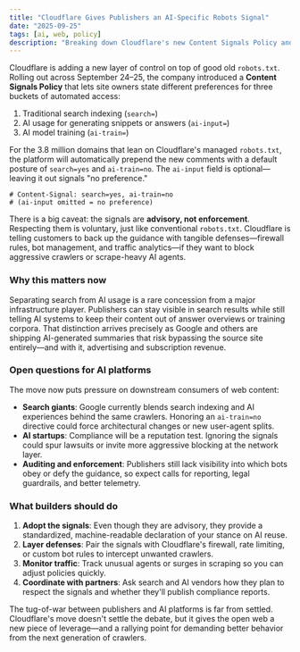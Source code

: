 ```yaml
---
title: "Cloudflare Gives Publishers an AI-Specific Robots Signal"
date: "2025-09-25"
tags: [ai, web, policy]
description: "Breaking down Cloudflare's new Content Signals Policy and what it means for search, AI summaries, and model training."
---
```


Cloudflare is adding a new layer of control on top of good old `robots.txt`. Rolling out across September 24–25, the company introduced a **Content Signals Policy** that lets site owners state different preferences for three buckets of automated access:

1. Traditional search indexing (`search=`)
2. AI usage for generating snippets or answers (`ai-input=`)
3. AI model training (`ai-train=`)

For the 3.8 million domains that lean on Cloudflare's managed `robots.txt`, the platform will automatically prepend the new comments with a default posture of `search=yes` and `ai-train=no`. The `ai-input` field is optional—leaving it out signals "no preference."

```text
# Content-Signal: search=yes, ai-train=no
# (ai-input omitted = no preference)
```

There is a big caveat: the signals are **advisory, not enforcement**. Respecting them is voluntary, just like conventional `robots.txt`. Cloudflare is telling customers to back up the guidance with tangible defenses—firewall rules, bot management, and traffic analytics—if they want to block aggressive crawlers or scrape-heavy AI agents.

### Why this matters now

Separating search from AI usage is a rare concession from a major infrastructure player. Publishers can stay visible in search results while still telling AI systems to keep their content out of answer overviews or training corpora. That distinction arrives precisely as Google and others are shipping AI-generated summaries that risk bypassing the source site entirely—and with it, advertising and subscription revenue.

### Open questions for AI platforms

The move now puts pressure on downstream consumers of web content:

- **Search giants**: Google currently blends search indexing and AI experiences behind the same crawlers. Honoring an `ai-train=no` directive could force architectural changes or new user-agent splits.
- **AI startups**: Compliance will be a reputation test. Ignoring the signals could spur lawsuits or invite more aggressive blocking at the network layer.
- **Auditing and enforcement**: Publishers still lack visibility into which bots obey or defy the guidance, so expect calls for reporting, legal guardrails, and better telemetry.

### What builders should do

1. **Adopt the signals**: Even though they are advisory, they provide a standardized, machine-readable declaration of your stance on AI reuse.
2. **Layer defenses**: Pair the signals with Cloudflare's firewall, rate limiting, or custom bot rules to intercept unwanted crawlers.
3. **Monitor traffic**: Track unusual agents or surges in scraping so you can adjust policies quickly.
4. **Coordinate with partners**: Ask search and AI vendors how they plan to respect the signals and whether they'll publish compliance reports.

The tug-of-war between publishers and AI platforms is far from settled. Cloudflare's move doesn't settle the debate, but it gives the open web a new piece of leverage—and a rallying point for demanding better behavior from the next generation of crawlers.
